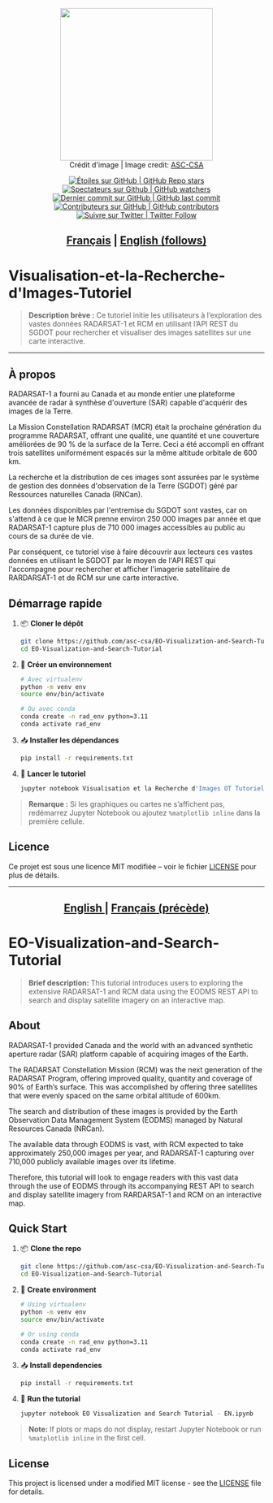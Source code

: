 <p align="center">
   <img src="https://www.asc-csa.gc.ca/images/recherche/tiles/radarsat_1_hr.jpgÈ alt="Radarsat" height=300> 
   <br> Crédit d'image | Image credit: <a href=https://www.asc-csa.gc.ca/images/recherche/tiles>ASC-CSA</a>
</p>


<p align="center">
    <a href="#stars">
        <img alt="Étoiles sur GitHub | GitHub Repo stars" src="https://img.shields.io/github/stars/asc-csa/EO-Visualization-and-Search-Tutorial">
    </a>
    <a href="#watchers">
        <img alt="Spectateurs sur Github | GitHub watchers" src="https://img.shields.io/github/watchers/asc-csa/EO-Visualization-and-Search-Tutorial">
    </a>
    <a href="https://github.com/asc-csa/EO-Visualization-and-Search-Tutorial/commits/main">
        <img alt="Dernier commit sur GitHub | GitHub last commit" src="https://img.shields.io/github/last-commit/asc-csa/EO-Visualization-and-Search-Tutorial">
    </a>
    <a href="https://github.com/asc-csa/EO-Visualization-and-Search-Tutorial/graphs/contributors">
        <img alt="Contributeurs sur GitHub | GitHub contributors" src="https://img.shields.io/github/contributors/asc-csa/EO-Visualization-and-Search-Tutorial">
    </a>
    <a href="https://twitter.com/intent/follow?screen_name=csa_asc">
        <img alt="Suivre sur Twitter | Twitter Follow" src="https://img.shields.io/twitter/follow/csa_asc?style=social">
    </a>
</p>

<h2 align="center">
  <a href="#titre-du-projet">Français</a> |
  <a href="#project-title">English (follows)</a>
</h2>

<!-- ============ FRANÇAIS ============ 
An engaging title for the project (required)-->
<a id="titre-du-projet"></a>
# Visualisation-et-la-Recherche-d'Images-Tutoriel

<!-- A short summary phrase for the project (required)-->
> **Description brève :**
> Ce tutoriel initie les utilisateurs à l’exploration des vastes données RADARSAT-1 et RCM en utilisant l’API REST du SGDOT pour rechercher et visualiser des images satellites sur une carte interactive.

---

## À propos

RADARSAT-1 a fourni au Canada et au monde entier une plateforme avancée de radar à synthèse d'ouverture (SAR) capable d'acquérir des images de la Terre.<br>

La Mission Constellation RADARSAT (MCR) était la prochaine génération du programme RADARSAT, offrant une qualité, une quantité et une couverture améliorées de 90 % de la surface de la Terre. Ceci a été accompli en offrant trois satellites uniformément espacés sur la même altitude orbitale de 600 km.<br>

La recherche et la distribution de ces images sont assurées par le système de gestion des données d'observation de la Terre (SGDOT) géré par Ressources naturelles Canada (RNCan).<br>

Les données disponibles par l'entremise du SGDOT sont vastes, car on s'attend à ce que le MCR prenne environ 250 000 images par année et que RADARSAT-1 capture plus de 710 000 images accessibles au public au cours de sa durée de vie.<br>

Par conséquent, ce tutoriel vise à faire découvrir aux lecteurs ces vastes données en utilisant le SGDOT par le moyen de l'API REST qui l'accompagne pour rechercher et afficher l'imagerie satellitaire de RARDARSAT-1 et de RCM sur une carte interactive.

## Démarrage rapide

1. 📦 **Cloner le dépôt**
   ```bash
   git clone https://github.com/asc-csa/EO-Visualization-and-Search-Tutorial.git
   cd EO-Visualization-and-Search-Tutorial
   ```
2. 🐍 **Créer un environnement**
   ```bash
   # Avec virtualenv
   python -m venv env
   source env/bin/activate

   # Ou avec conda
   conda create -n rad_env python=3.11
   conda activate rad_env
   ```
3. 📥 **Installer les dépendances**
   ```bash
   pip install -r requirements.txt
   ```
4. 🚀 **Lancer le tutoriel**
   ```bash
   jupyter notebook Visualisation et la Recherche d'Images OT Tutoriel - FR.ipynb.ipynb
   ```
> **Remarque :** Si les graphiques ou cartes ne s’affichent pas, redémarrez Jupyter Notebook ou ajoutez `%matplotlib inline` dans la première cellule.

## Licence

Ce projet est  sous une licence MIT modifiée – voir le fichier [LICENSE](https://github.com/asc-csa/EO-Visualization-and-Search-Tutorial/blob/main/LICENSE.txt) pour plus de détails.

---

<h2 align="center">
  <a href="#project-title">English </a> |
  <a href="#titre-du-projet">Français (précède)</a>
</h2>

<!-- ============ English ============ 
An engaging title for the project (required)-->
<a id="project-title"></a>
# EO-Visualization-and-Search-Tutorial

<!-- A short summary phrase for the project (required)-->
> **Brief description:**
> This tutorial introduces users to exploring the extensive RADARSAT-1 and RCM data using the EODMS REST API to search and display satellite imagery on an interactive map.

## About

RADARSAT-1 provided Canada and the world with an advanced synthetic aperture radar (SAR) platform capable of acquiring images of the Earth.<br>

The RADARSAT Constellation Mission (RCM) was the next generation of the RADARSAT Program, offering improved quality, quantity and coverage of 90% of Earth’s surface. This was accomplished by offering three satellites that were evenly spaced on the same orbital altitude of 600km.<br>

The search and distribution of these images is provided by the Earth Observation Data Management System (EODMS) managed by Natural Resources Canada (NRCan).<br>

The available data through EODMS is vast, with RCM expected to take approximately 250,000 images per year, and RADARSAT-1 capturing over 710,000 publicly available images over its lifetime.<br>

Therefore, this tutorial will look to engage readers with this vast data through the use of EODMS through its accompanying REST API to search and display satellite imagery from RARDARSAT-1 and RCM on an interactive map.


## Quick Start

1. 📦 **Clone the repo**
   ```bash
   git clone https://github.com/asc-csa/EO-Visualization-and-Search-Tutorial.git
   cd EO-Visualization-and-Search-Tutorial
   ```
2. 🐍 **Create environment**
   ```bash
   # Using virtualenv
   python -m venv env
   source env/bin/activate

   # Or using conda
   conda create -n rad_env python=3.11
   conda activate rad_env
   ```
3. 📥 **Install dependencies**
   ```bash
   pip install -r requirements.txt
   ```
4. 🚀 **Run the tutorial**
   ```bash
   jupyter notebook EO Visualization and Search Tutorial - EN.ipynb
   ```
> **Note:** If plots or maps do not display, restart Jupyter Notebook or run `%matplotlib inline` in the first cell.

## License

This project is licensed under a modified MIT license - see the [LICENSE](https://github.com/asc-csa/EO-Visualization-and-Search-Tutorial/blob/main/LICENSE.txt) file for details.
